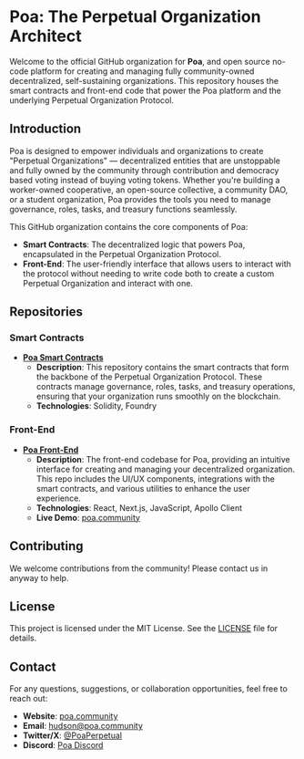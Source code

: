 # Poa: The Perpetual Organization Architect

Welcome to the official GitHub organization for **Poa**, and open source no-code platform for creating and managing fully community-owned decentralized, self-sustaining organizations. This repository houses the smart contracts and front-end code that power the Poa platform and the underlying Perpetual Organization Protocol.

## Introduction

Poa is designed to empower individuals and organizations to create "Perpetual Organizations" — decentralized entities that are unstoppable and fully owned by the community through contribution and democracy based voting instead of buying voting tokens. Whether you're building a worker-owned cooperative, an open-source collective, a community DAO, or a student organization, Poa provides the tools you need to manage governance, roles, tasks, and treasury functions seamlessly.

This GitHub organization contains the core components of Poa:

- **Smart Contracts**: The decentralized logic that powers Poa, encapsulated in the Perpetual Organization Protocol.
- **Front-End**: The user-friendly interface that allows users to interact with the protocol without needing to write code both to create a custom Perpetual Organization and interact with one.

## Repositories

### Smart Contracts

- **[Poa Smart Contracts](https://github.com/PerpetualOrganizationArchitect/contracts)**
  - **Description**: This repository contains the smart contracts that form the backbone of the Perpetual Organization Protocol. These contracts manage governance, roles, tasks, and treasury operations, ensuring that your organization runs smoothly on the blockchain.
  - **Technologies**: Solidity, Foundry

### Front-End

- **[Poa Front-End](https://github.com/PerpetualOrganizationArchitect/Poa-site)**
  - **Description**: The front-end codebase for Poa, providing an intuitive interface for creating and managing your decentralized organization. This repo includes the UI/UX components, integrations with the smart contracts, and various utilities to enhance the user experience.
  - **Technologies**: React, Next.js, JavaScript, Apollo Client
  - **Live Demo**: [poa.community](https://poa.community)

## Contributing

We welcome contributions from the community! Please contact us in anyway to help.

## License

This project is licensed under the MIT License. See the [LICENSE](LICENSE) file for details.

## Contact

For any questions, suggestions, or collaboration opportunities, feel free to reach out:

- **Website**: [poa.community](https://poa.community)
- **Email**: hudson@poa.community
- **Twitter/X**: [@PoaPerpetual](https://x.com/PoaPerpetual)
- **Discord**: [Poa Discord](https://discord.gg/9SD6u4QjTt)
